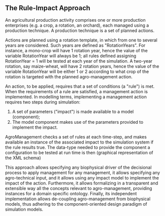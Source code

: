 ## The Rule-Impact Approach

An agricultural production activity comprises one or more production enterprises (e.g. a crop, a rotation, an orchard), each managed using a production technique. A production technique is a set of planned actions. 

Actions are planned using a rotation template, in which from one to several years are considered. Such years are defined as "RotationYears". For instance, a mono-crop will have 1 rotation year, hence the value of the variable RotationYear will always be 1; all rules defined assigning RotationYear = 1 will be tested at each year of the simulation. A two-year rotation, say maize-wheat, will have 2 rotation years, hence the value of the variable RotationYear will be either 1 or 2 according to what crop of the rotation is targeted with the planned agro-management action. 

An action, to be applied, requires that a set of conditions (a "rule") is met. When the requirements of a rule are satisfied, a management action is implemented. In modelling terms, implementing a management action requires two steps during simulation: 

1. A set of parameters ("impact") is made available to a model (component); 
2. The model component makes use of the parameters provided to implement the impact.

AgroManagement checks a set of rules at each time-step, and makes available an instance of the associated impact to the simulation system if the rule results true. The data-type needed to provide the component a configuration to be tested at run time is then (graphical representation of the XML schema)

This approach allows specifying any biophysical driver of the decisional process to apply management for any management, it allows specifying any agro-technical input, and it allows using any impact model to implement the impact of the action. Furthermore, it allows formalizing in a transparent and extensible way all the concepts relevant to agro-management, providing instances for a domain specific ontology. Finally, its independent implementation allows de-coupling agro-management from biophysical models, thus adhering to the component-oriented design paradigm of simulation models.  